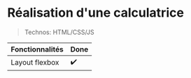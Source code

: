 # Réalisation d'une calculatrice

> Technos: HTML/CSS/JS

Fonctionnalités | Done
----------------|------
Layout flexbox |✔️
